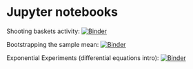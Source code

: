 # Jupyter notebooks

Shooting baskets activity:
[![Binder](https://mybinder.org/badge_logo.svg)](https://mybinder.org/v2/gh/hooperja/jupyter/master?filepath=Shooting%20Freethrows.ipynb)

Bootstrapping the sample mean:
[![Binder](https://mybinder.org/badge_logo.svg)](https://mybinder.org/v2/gh/hooperja/jupyter/master?filepath=Bootstrapping%20the%20Sample%20Mean.ipynb)

Exponential Experiments (differential equations intro):
[![Binder](https://mybinder.org/badge_logo.svg)](https://mybinder.org/v2/gh/hooperja/jupyter/master?filepath=Exponential_Experiments.ipynb)
